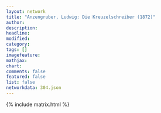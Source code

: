 ```yaml
---
layout: network
title: "Anzengruber, Ludwig: Die Kreuzelschreiber (1872)"
author:
description:
headline:
modified:
category:
tags: []
imagefeature: 
mathjax: 
chart: 
comments: false
featured: false
list: false
networkdata: 304.json
---
```

{% include matrix.html %}
